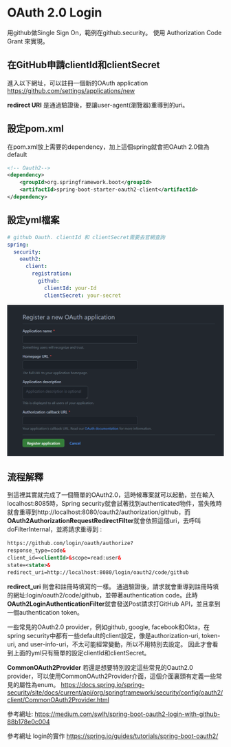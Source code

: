 # OAuth 2.0 Login
用github做Single Sign On，範例在github.security。
使用 Authorization Code Grant 來實現。

## 在GitHub申請clientId和clientSecret
進入以下網址，可以註冊一個新的OAuth application
https://github.com/settings/applications/new

**redirect URI** 是通過驗證後，要讓user-agent(瀏覽器)重導到的uri。

## 設定pom.xml
在pom.xml放上需要的dependency，加上這個spring就會把OAuth 2.0做為default
```xml
<!-- Oauth2-->
<dependency>
    <groupId>org.springframework.boot</groupId>
	<artifactId>spring-boot-starter-oauth2-client</artifactId>
</dependency>
```
## 設定yml檔案
```yml
# github Oauth. clientId 和 clientSecret需要去官網查詢
spring:
  security:
    oauth2:
      client:
        registration:
          github:
            clientId: your-Id
            clientSecret: your-secret
```

![github oauth application](./picture/15_registerOauthApplication.png)

## 流程解釋
到這裡其實就完成了一個簡單的OAuth2.0，這時候專案就可以起動，並在輸入localhost:8085時，Spring security就會試著找到authenticated物件，當失敗時就會重導到http://localhost:8080/oauth2/authorization/github，而**OAuth2AuthorizationRequestRedirectFilter**就會依照這個uri，去呼叫doFilterInternal，並將請求重導到 : 
```xml
https://github.com/login/oauth/authorize?
response_type=code&
client_id=<clientId>&scope=read:user&
state=<state>&
redirect_uri=http://localhost:8080/login/oauth2/code/github
```
**redirect_uri** 則會和註冊時填寫的一樣。
通過驗證後，請求就會重導到註冊時填的網址:login/oauth2/code/github，並帶著authentication code。此時**OAuth2LoginAuthenticationFilter**就會發送Post請求打GitHub API，並且拿到一個authentication token。

一些常見的OAuth2.0 provider，例如github, google, facebook和Okta，在spring security中都有一些default的client設定，像是authorization-uri, token-uri, and user-info-uri，不太可能經常變動，所以不用特別去設定。
因此才會看到上面的yml只有簡單的設定clientId和clientSecret。

**CommonOAuth2Provider**
若還是想要特別設定這些常見的Oauth2.0 provider，可以使用CommonOAuth2Provider介面，這個介面裏頭有定義一些常見的屬性為enum。
https://docs.spring.io/spring-security/site/docs/current/api/org/springframework/security/config/oauth2/client/CommonOAuth2Provider.html

參考網址:
https://medium.com/swlh/spring-boot-oauth2-login-with-github-88b178e0c004

參考網址
login的實作
https://spring.io/guides/tutorials/spring-boot-oauth2/
